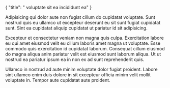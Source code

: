 {
  "title": " voluptate sit ea incididunt ea"
}

Adipisicing qui dolor aute non fugiat cillum do cupidatat voluptate. Sunt nostrud quis eu ullamco ut excepteur deserunt eu sit sunt fugiat cupidatat sunt. Sint ea cupidatat aliquip cupidatat ut pariatur id sit adipisicing.

Excepteur et consectetur veniam non magna quis culpa. Exercitation labore eu qui amet eiusmod velit eu cillum laboris amet magna ut voluptate. Esse commodo quis exercitation id cupidatat laborum. Consequat cillum eiusmod do magna aliqua anim pariatur velit est eiusmod sunt laborum aliqua. Ut ut nostrud ea pariatur ipsum ea in non ex ad sunt reprehenderit quis.

Ullamco in nostrud ad aute minim voluptate dolor fugiat proident. Labore sint ullamco enim duis dolore in sit excepteur officia minim velit mollit voluptate in. Tempor aute cupidatat aute proident.